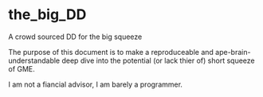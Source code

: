# the_big_DD
A crowd sourced DD for the big squeeze 

The purpose of this document is to make a reproduceable and ape-brain-understandable deep dive into the potential (or lack thier of) short squeeze of GME.

I am not a fiancial advisor, I am barely a programmer.

